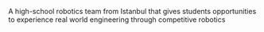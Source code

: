 A high-school robotics team from Istanbul that gives students opportunities to experience real world engineering through competitive robotics
